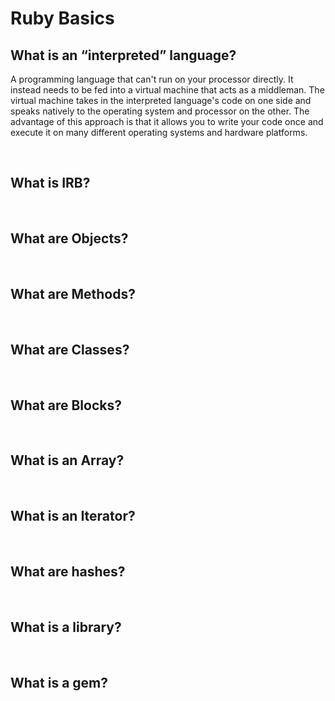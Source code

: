 # Ruby Basics

## What is an “interpreted” language?

A programming language that can't run on your processor directly. It instead needs to be fed into a virtual machine that acts as a middleman. The virtual machine takes in the interpreted language's code on one side and speaks natively to the operating system and processor on the other. The advantage of this approach is that it allows you to write your code once and execute it on many different operating systems and hardware platforms.

<br>

## What is IRB?

<br>

## What are Objects?

<br>

## What are Methods?

<br>

## What are Classes?

<br>

## What are Blocks?

<br>

## What is an Array?

<br>

## What is an Iterator?

<br>

## What are hashes?

<br>

## What is a library?

<br>

## What is a gem?

<br>
